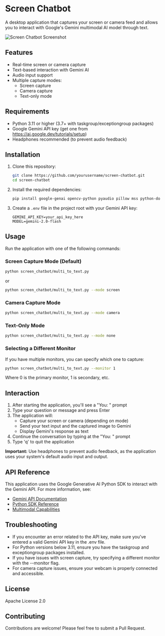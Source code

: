 # Screen Chatbot

A desktop application that captures your screen or camera feed and allows you to interact with Google's Gemini multimodal AI model through text.

![Screen Chatbot Screenshot](https://i.imgur.com/placeholder.png)

## Features

- Real-time screen or camera capture
- Text-based interaction with Gemini AI
- Audio input support
- Multiple capture modes:
  - Screen capture
  - Camera capture
  - Text-only mode

## Requirements

- Python 3.11 or higher (3.7+ with taskgroup/exceptiongroup packages)
- Google Gemini API key (get one from https://ai.google.dev/tutorials/setup)
- Headphones recommended (to prevent audio feedback)

## Installation

1. Clone this repository:
   ```bash
   git clone https://github.com/yourusername/screen-chatbot.git
   cd screen-chatbot
   ```

2. Install the required dependencies:
   ```bash
   pip install google-genai opencv-python pyaudio pillow mss python-dotenv
   ```

3. Create a `.env` file in the project root with your Gemini API key:
   ```
   GEMINI_API_KEY=your_api_key_here
   MODEL=gemini-2.0-flash
   ```

## Usage

Run the application with one of the following commands:

### Screen Capture Mode (Default)
```bash
python screen_chatbot/multi_to_text.py
```
or
```bash
python screen_chatbot/multi_to_text.py --mode screen
```

### Camera Capture Mode
```bash
python screen_chatbot/multi_to_text.py --mode camera
```

### Text-Only Mode
```bash
python screen_chatbot/multi_to_text.py --mode none
```

### Selecting a Different Monitor
If you have multiple monitors, you can specify which one to capture:
```bash
python screen_chatbot/multi_to_text.py --monitor 1
```
Where 0 is the primary monitor, 1 is secondary, etc.

## Interaction

1. After starting the application, you'll see a "You: " prompt
2. Type your question or message and press Enter
3. The application will:
   - Capture your screen or camera (depending on mode)
   - Send your text input and the captured image to Gemini
   - Display Gemini's response as text
4. Continue the conversation by typing at the "You: " prompt
5. Type 'q' to quit the application

**Important:** Use headphones to prevent audio feedback, as the application uses your system's default audio input and output.

## API Reference

This application uses the Google Generative AI Python SDK to interact with the Gemini API. For more information, see:
- [Gemini API Documentation](https://ai.google.dev/gemini-api/docs)
- [Python SDK Reference](https://ai.google.dev/api/python/google/generativeai)
- [Multimodal Capabilities](https://ai.google.dev/gemini-api/docs/multimodal)

## Troubleshooting

- If you encounter an error related to the API key, make sure you've entered a valid Gemini API key in the .env file.
- For Python versions below 3.11, ensure you have the taskgroup and exceptiongroup packages installed.
- If you have issues with screen capture, try specifying a different monitor with the --monitor flag.
- For camera capture issues, ensure your webcam is properly connected and accessible.

## License

Apache License 2.0

## Contributing

Contributions are welcome! Please feel free to submit a Pull Request.